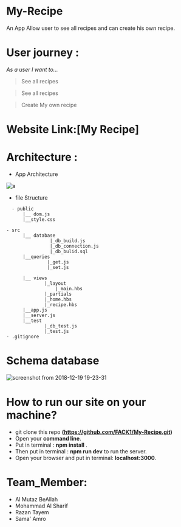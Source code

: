 # My-Recipe
An App Allow user to see all recipes and can create his own recipe.
 
 # User journey :
 *As a user I want to...*
 
> See all recipes

> See all recipes

> Create My own recipe

 
# Website Link:[My Recipe]


# Architecture :

- App Architecture 

![a](https://user-images.githubusercontent.com/35188117/50219886-442a1900-0399-11e9-8caa-c55815db257a.png)

- file Structure 

```
  - public 
      |__ dom.js
      |__style.css

- src 
      |__ database
                |_db_build.js
                |_db_connection.js
                |_db_bulid.sql
      |__queries
               |_get.js
               |_set.js
                      
      |__ views
              |_layout
                  |_main.hbs
              |_partials
              |_home.hbs
              |_recipe.hbs
      |__app.js
      |__server.js
      |__test
              |_db_test.js
              |_test.js
- .gitignore
  ```
 
# Schema database
![screenshot from 2018-12-19 19-23-31](https://user-images.githubusercontent.com/41734542/50236697-c3ccdd80-03c3-11e9-8e27-b9fe0e4edfcd.png)

# How to run our site on your machine?
- git clone this repo **(https://github.com/FACK1/My-Recipe.git)**
- Open your **command line**.
- Put in terminal : **npm install** .
- Then put in terminal : **npm run dev** to run the server.
- Open your browser and put in terminal: **localhost:3000**.

# Team_Member:
  - Al Mutaz BeAllah 
  - Mohammad Al Sharif
  - Razan Tayem
  - Sama' Amro
